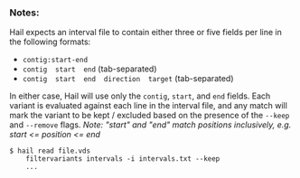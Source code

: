 <div class="cmdhead"></div>

<div class="description"></div>

<div class="synopsis"></div>

<div class="options"></div>

<div class="cmdsubsection">

### Notes:
Hail expects an interval file to contain either three or five fields per line in the following formats: 

 - `contig:start-end`
 - `contig  start  end` (tab-separated)
 - `contig  start  end  direction  target` (tab-separated)
 
In either case, Hail will use only the `contig`, `start`, and `end` fields.  Each variant is evaluated against each line in the interval file, and any match will mark the variant to be kept / excluded based on the presence of the `--keep` and `--remove` flags.  _Note: "start" and "end" match positions inclusively, e.g. start <= position <= end_

```
$ hail read file.vds
    filtervariants intervals -i intervals.txt --keep
    ...
```

</div>